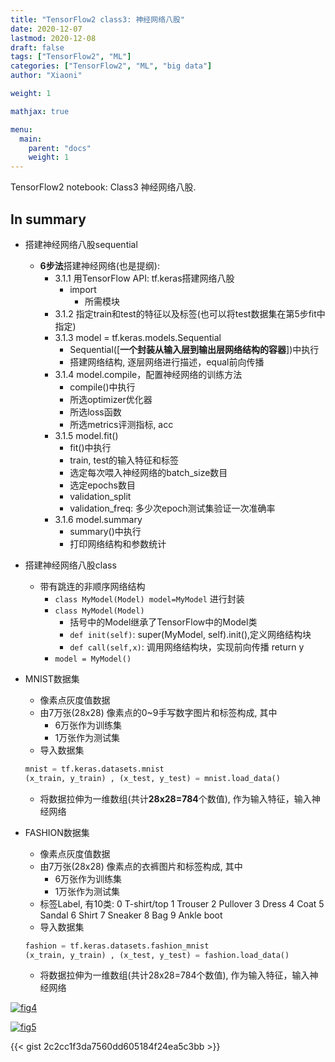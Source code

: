 ```yaml
---
title: "TensorFlow2 class3: 神经网络八股"
date: 2020-12-07
lastmod: 2020-12-08
draft: false
tags: ["TensorFlow2", "ML"]
categories: ["TensorFlow2", "ML", "big data"]
author: "Xiaoni"

weight: 1

mathjax: true

menu:
  main:
    parent: "docs"
    weight: 1
---
```


TensorFlow2 notebook: Class3 神经网络八股.

<!--more-->

## In summary

- 搭建神经网络八股sequential
  - **6步法**搭建神经网络(也是提纲):
    - 3.1.1 用TensorFlow API: tf.keras搭建网络八股
      - import
        - 所需模块
    - 3.1.2 指定train和test的特征以及标签(也可以将test数据集在第5步fit中指定)
    - 3.1.3 model = tf.keras.models.Sequential
      - Sequential([**一个封装从输入层到输出层网络结构的容器**])中执行
      - 搭建网络结构, 逐层网络进行描述，equal前向传播
    - 3.1.4 model.compile，配置神经网络的训练方法
      - compile()中执行
      - 所选optimizer优化器
      - 所选loss函数
      - 所选metrics评测指标, acc
    - 3.1.5 model.fit()
      - fit()中执行
      - train, test的输入特征和标签
      - 选定每次喂入神经网络的batch_size数目
      - 选定epochs数目
      - validation_split
      - validation_freq: 多少次epoch测试集验证一次准确率
    - 3.1.6 model.summary
      - summary()中执行
      - 打印网络结构和参数统计

- 搭建神经网络八股class
  - 带有跳连的非顺序网络结构
    - `class MyModel(Model) model=MyModel` 进行封装
    - `class MyModel(Model)`
      - 括号中的Model继承了TensorFlow中的Model类
      - `def init(self)`: super(MyModel, self).init(),定义网络结构块
      - `def call(self,x)`: 调用网络结构块，实现前向传播 return y
    - `model = MyModel()`

- MNIST数据集
  - 像素点灰度值数据
  - 由7万张(28x28) 像素点的0~9手写数字图片和标签构成, 其中
    - 6万张作为训练集
    - 1万张作为测试集
  - 导入数据集
  
  ```python
  mnist = tf.keras.datasets.mnist
  (x_train, y_train) , (x_test, y_test) = mnist.load_data()
  ```

  - 将数据拉伸为一维数组(共计**28x28=784**个数值), 作为输入特征，输入神经网络

- FASHION数据集
  - 像素点灰度值数据
  - 由7万张(28x28) 像素点的衣裤图片和标签构成, 其中
    - 6万张作为训练集
    - 1万张作为测试集
  - 标签Label, 有10类:
      0 T-shirt/top
      1 Trouser
      2 Pullover
      3 Dress
      4 Coat
      5 Sandal
      6 Shirt
      7 Sneaker
      8 Bag
      9 Ankle boot
  - 导入数据集
  
  ```python
  fashion = tf.keras.datasets.fashion_mnist
  (x_train, y_train) , (x_test, y_test) = fashion.load_data()
  ```

  - 将数据拉伸为一维数组(共计28x28=784个数值), 作为输入特征，输入神经网络

[![fig4](fig4.png)](https://gist.github.com/xiaonilee/2c2cc1f3da7560dd605184f24ea5c3bb)

[![fig5](fig5.png)](https://gist.github.com/xiaonilee/2c2cc1f3da7560dd605184f24ea5c3bb)

{{< gist 2c2cc1f3da7560dd605184f24ea5c3bb >}}
